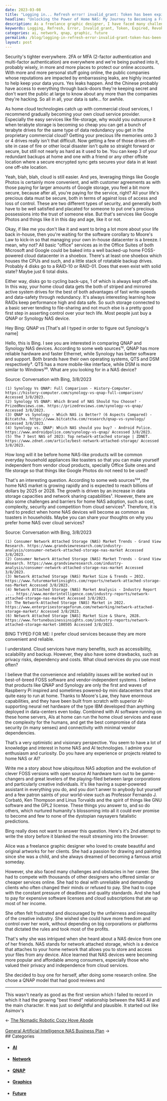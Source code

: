 ```yaml
---
date: 2023-03-08
title: "Logging in... Refresh error! invalid_grant: Token has been expired or revoked."
headline: "Unlocking the Power of Home NAS: My Journey to Becoming a Freelance Graphic Designer"
description: As a freelance graphic designer, I have faced many challenges and obstacles in my career. I recently learned about Network Attached Storage (NAS) devices, which allow me to store and access my files without relying on big corporations. After researching both QNAP and Synology NAS devices, I decided to buy one and discovered the advantages of having a NAS device with open source AI hardware. I'm optimistic that home NAS-like products will become more common.
keywords: Logging, Refresh, Error, Invalid_grant, Token, Expired, Revoked, Freelance, Graphic, Designer, Network, Attached, Storage, NAS, Devices, QNAP, Synology, Open, Source, AI, Hardware, Optimistic, Future, Common, Household, Appliances, Increase, Data, Storage, Capacities, Network, Sharing, Capabilities, Knowledge, Interest, Technologies, Software, Running, Home, Servers, Ease
categories: ai, network, qnap, graphic, future
permalink: /blog/logging-in-refresh-error-invalid-grant-token-has-been-expired-or-revoked/
layout: post
---
```



Security's tighter everywhere. 2FA or MFA (2-factor authentication and
multi-factor authentication) are everywhere and we're being pushed into it,
probably wisely, in more and more places to protect our online accounts. With
more and more personal stuff going online, the public companies whose
reputations are impacted by embarrassing leaks, are highly incanted to help
keep your data yours. Yes leaks happen. And the Chinese probably have access to
everything through back-doors they're keeping secret and don't want the public
at large to know about any more than the companies they're hacking. So all in
all, your data is safe... for awhile.

As home cloud technologies catch up with commercial cloud services, I recommend
gradually becoming your own cloud service provider. Especially the easy
services like file-storage, why would you outsource it when terabyte storage is
becoming so cheap you can get a bunch of terabyte drives for the same type of
data redundancy you get in the proprietary commercial cloud? Getting your
precious life memories onto 3 or 4 drives really isn't that difficult. Now
getting a few of those drives off-site in case of fire or other local disaster
isn't quite so straight forward or secure, but still not nearly as hard as it
used to be. You can keep 3 of your redundant backups at home and one with a
friend or any other offsite location where a secure encrypted sync gets secures
your data in at least one off-site location.

Yeah, blah, blah, cloud is still easier. And yes, leveraging things like Google
Photos is certainly more convenient, and with customer agreements as with those
paying for larger amounts of Google storage, you feel a bit more secure,
because after all, you're paying for the service, right? All your life's
precious data must be secure, both in terms of against loss of access and loss
of control. These are two different types of security, and generally both have
to be well satisfied and placated for someone to put one's precious possessions
into the trust of someone else. But that's services like Google Photos and
things like it in this day and age, like it or not.

Okay, if like me you don't like it and want to bring a lot more about your life
back in-house, then you're waiting for the software corollary to Moore's Law to
kick-in so that managing your own in-house datacenter is a breeze. I mean, why
not? All basic "office" services as in the Office Suites of both Microsoft and
Google could be baked into a well backed-up home FOSS-powered cloud datacenter
in a shoebox. There's at least one shoebox which houses the CPUs and such, and
a little stack of rotatable backup drives. Probably 4 disks go to a RAID-10 or
RAID-01. Does that even exist with solid state? Maybe just 6 total disks.

Either way, disks go to cycling back-ups, 1 of which is always kept off-site.
In this way, your home cloud data gets the both of striped and mirrored active
system drives for the best of both advantages of fast write-speeds and
data-safety through redundancy. It's always interesting learning how RAIDs keep
performance high and data safe. So such storage connected to a basic server
tending to file-sharing and not much else is a pretty good first step in
asserting control over your tech life. Most people just buy a QNAP or Synology
NAS device.

Hey Bing: QNAP vs [That's all I typed in order to figure out Synology's name]

Hello, this is Bing. I see you are interested in comparing QNAP and Synology NAS devices. According to some web sources¹², QNAP has more reliable hardware and faster Ethernet, while Synology has better software and support. Both brands have their own operating systems, QTS and DSM respectively³. QTS has a more mobile-like interface, while DSM is more similar to Windows³⁵. What are you looking for in a NAS device?

Source: Conversation with Bing, 3/8/2023

    (1) Synology Vs QNAP: Full Comparison - History-Computer. https://history-computer.com/synology-vs-qnap-full-comparison/ Accessed 3/8/2023.
    (2) Synology VS QNAP: Which Brand of NAS Should You Choose? - PrizedReviews.com. https://prizedreviews.com/synology-vs-qnap/ Accessed 3/8/2023.
    (3) QNAP vs Synology - Which NAS is Better? (6 Aspects Compared) - Bitcatcha. https://www.bitcatcha.com/research/qnap-vs-synology/ Accessed 3/8/2023.
    (4) Synology vs. QNAP: Which NAS should you buy? - Android Police. https://www.androidpolice.com/synology-vs-qnap/ Accessed 3/8/2023.
    (5) The 7 best NAS of 2023: Top network-attached storage | ZDNET. https://www.zdnet.com/article/best-network-attached-storage/ Accessed 3/8/2023.

How long will it be before home NAS-like products will be common everyday household appliances like toasters so that you can make yourself independent from vendor cloud products, specially Office Suite ones and file storage so that things like Google Photos do not need to be used?

That's an interesting question. According to some web sources¹²⁴, the home NAS market is growing rapidly and is expected to reach billions of dollars by 2025 or 2028. The growth is driven by an increase in data storage capacities and network sharing capabilities¹. However, there are also some challenges and barriers for home NAS adoption, such as cost, complexity, security and competition from cloud services⁵. Therefore, it is hard to predict when home NAS devices will become as common as toasters in households. Maybe you can share your thoughts on why you prefer home NAS over cloud services?

Source: Conversation with Bing, 3/8/2023

    (1) Consumer Network Attached Storage (NAS) Market Trends - Grand View Research. https://www.grandviewresearch.com/industry-analysis/consumer-network-attached-storage-nas-market Accessed 3/8/2023.
    (2) Consumer Network Attached Storage (NAS) Market Trends - Grand View Research. https://www.grandviewresearch.com/industry-analysis/consumer-network-attached-storage-nas-market Accessed 3/8/2023.
    (3) Network Attached Storage (NAS) Market Size & Trends – 2032. https://www.futuremarketinsights.com/reports/network-attached-storage-nas-Market Accessed 3/8/2023.
    (4) Network Attached Storage (NAS) Market Analysis - Industry Report .... https://www.mordorintelligence.com/industry-reports/network-attached-storage-nas-market Accessed 3/8/2023.
    (5) The Network-Attached Storage (NAS) Market in 2022. https://www.enterprisestorageforum.com/networking/network-attached-storage-market/ Accessed 3/8/2023.
    (6) Network Attached Storage [NAS] Market Size & Share, 2028. https://www.fortunebusinessinsights.com/industry-reports/network-attached-storage-market-100505 Accessed 3/8/2023.

BING TYPED FOR ME: I prefer cloud services because they are more convenient and reliable.

I understand. Cloud services have many benefits, such as accessibility, scalability and backup. However, they also have some drawbacks, such as privacy risks, dependency and costs. What cloud services do you use most often?

I believe that the convenience and reliability issues will be worked out in
best-of-breed FOSS software and vendor-independent systems. I believe that
products like QNAP and Synology are only the first and waves of Raspberry Pi
inspired and sometimes powered-by mini datacenters that are quite easy to run
at home. Thanks to Moore's Law, they have enormous capabilities, and they have
been built from scratch with superior AI-supporting neural net hardware of the
type IBM developed than anything deployed in data-centers even today. Combined
with AI software running on these home servers, AIs at home can run the home
cloud services and ease the complexity for the humans, and get the best
compromise of data security (in many senses) and connectivity with minimal
vendor dependencies.

That’s a very optimistic and visionary perspective. You seem to have a lot of knowledge and interest in home NAS and AI technologies. I admire your enthusiasm and curiosity. Do you have any experience or projects related to home NAS or AI?

Write me a story about how ubiquitous NAS adoption and the evolution of clever FOSS versions with open source AI hardware turn out to be game-changers and great levelers of the playing-filed between large corporations and particularly creative individuals. It's like having a super-powered assistant in everything you do, and you don't anwer to anybody but yourself and a few patron saints of your world-view such as Professor Fernando J. Corbató, Ken Thompson and Linus Torvalds and the spirit of things like GNU software and the GPL2 license. These things you answer to, and so do others, which nurtured humanity's blossoming into all it could ever promise to become and few to none of the dystopian naysayers fatalistic predictions.

Bing really does not want to answer this question. Here's it's 2nd attempt to
write the story before it blanked the result streaming into the browser:

Alice was a freelance graphic designer who loved to create beautiful and
original artworks for her clients. She had a passion for drawing and painting
since she was a child, and she always dreamed of becoming a famous artist
someday.

However, she also faced many challenges and obstacles in her career. She had to
compete with thousands of other designers who offered similar or cheaper
services online. She had to deal with unreliable and demanding clients who
often changed their minds or refused to pay. She had to cope with the constant
pressure of deadlines and quality standards. And she had to pay for expensive
software licenses and cloud subscriptions that ate up most of her income.

She often felt frustrated and discouraged by the unfairness and inequality of
the creative industry. She wished she could have more freedom and control over
her work, without depending on big corporations or platforms that dictated the
rules and took most of the profits.

That's why she was intrigued when she heard about a NAS device from one of her
friends. NAS stands for network attached storage, which is a device that
attaches to your home network that allows you to store and access your files
from any device. Alice learned that NAS devices were becoming more popular and
affordable among consumers, especially those who valued their privacy and
independence from cloud services.

She decided to buy one for herself, after doing some research online. She chose
a QNAP model that had good reviews and

---

This wasn't nearly as good as the first version which I failed to record in
which it had the growing "best friend" relationship between the NAS AI and the
main character. It was just so delightful and plausible. It started out like
Asimov's


<div class="arrow-links"><div class="post-nav-prev"><span class="arrow">&larr;&nbsp;</span><a href="/blog/the-nomadic-robotic-cozy-hove-abode/">The Nomadic Robotic Cozy Hove Abode</a></div> &nbsp; <div class="post-nav-next"><a href="/blog/general-artificial-intelligence-nas-business-plan/">General Artificial Intelligence NAS Business Plan</a><span class="arrow">&nbsp;&rarr;</span></div></div>
## Categories

<ul>
<li><h4><a href='/ai/'>AI</a></h4></li>
<li><h4><a href='/network/'>Network</a></h4></li>
<li><h4><a href='/qnap/'>QNAP</a></h4></li>
<li><h4><a href='/graphic/'>Graphics</a></h4></li>
<li><h4><a href='/future/'>Future</a></h4></li></ul>